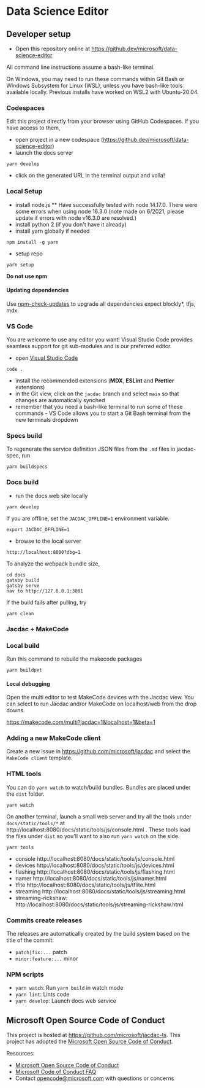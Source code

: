 # Data Science Editor



## Developer setup

-   Open this repository online at https://github.dev/microsoft/data-science-editor

All command line instructions assume a bash-like terminal.

On Windows, you may need to run these commands within Git Bash or Windows Subsystem for Linux (WSL), unless you have bash-like tools available locally. Previous installs have worked on WSL2 with Ubuntu-20.04.

### Codespaces

Edit this project directly from your browser using GitHub Codespaces. If you have access to them,

-   open project in a new codespace (https://github.dev/microsoft/data-science-editor)
-   launch the docs server

```
yarn develop
```

-   click on the generated URL in the terminal output and voila!

### Local Setup

-   install node.js
    \*\* Have successfully tested with node 14.17.0. There were some errors when using node 16.3.0 (note made on 6/2021, please update if errors with node v16.3.0 are resolved.)
-   install python 2 (if you don't have it already)
-   install yarn globally if needed

```
npm install -g yarn
```

-   setup repo

```
yarn setup
```

**Do not use npm**

#### Updating dependencies

Use [npm-check-updates](https://www.npmjs.com/package/npm-check-updates) to upgrade all dependencies expect blockly*, tfjs, mdx.

### VS Code

You are welcome to use any editor you want! Visual Studio Code
provides seamless support for git sub-modules and is our preferred editor.

-   open [Visual Studio Code](https://code.visualstudio.com/)

```
code .
```

-   install the recommended extensions (**MDX**, **ESLint** and **Prettier** extensions)
-   in the Git view, click on the `jacdac` branch and select `main` so that changes are automatically synched
-   remember that you need a bash-like terminal to run some of these commands - VS Code allows you to start a Git Bash terminal from the new terminals dropdown

### Specs build

To regenerate the service definition JSON files from the `.md` files in jacdac-spec,
run

```
yarn buildspecs
```

### Docs build

-   run the docs web site locally

```
yarn develop
```

If you are offline, set the `JACDAC_OFFLINE=1` environment variable.

```
export JACDAC_OFFLINE=1
```

-   browse to the local server

```
http://localhost:8000?dbg=1
```

To analyze the webpack bundle size,

```
cd docs
gatsby build
gatsby serve
nav to http://127.0.0.1:3001
```

If the build fails after pulling, try

```
yarn clean
```

### Jacdac + MakeCode

### Local build

Run this command to rebuild the makecode packages

```
yarn buildpxt
```

#### Local debugging

Open the multi editor to test MakeCode devices with the Jacdac view. You can select to run Jacdac and/or MakeCode on localhost/web from the drop downs.

https://makecode.com/multi?jacdac=1&localhost=1&beta=1

### Adding a new MakeCode client

Create a new issue in https://github.com/microsoft/jacdac and select the `MakeCode client` template.

### HTML tools

You can do `yarn watch` to watch/build bundles. Bundles are placed under the `dist` folder.

```
yarn watch
```

On another terminal, launch a small web server and
try all the tools under `docs/static/tools/*` at http://localhost:8080/docs/static/tools/js/console.html . These tools load the files under `dist` so you'll want
to also run `yarn watch` on the side.

```
yarn tools
```

-   console http://localhost:8080/docs/static/tools/js/console.html
-   devices http://localhost:8080/docs/static/tools/js/devices.html
-   flashing http://localhost:8080/docs/static/tools/js/flashing.html
-   namer http://localhost:8080/docs/static/tools/js/namer.html
-   tfite http://localhost:8080/docs/static/tools/js/tflite.html
-   streaming http://localhost:8080/docs/static/tools/js/streaming.html
-   streaming-rickshaw: http://localhost:8080/docs/static/tools/js/streaming-rickshaw.html

### Commits create releases

The releases are automatically created by the build system based on the title of the commit:

-   `patch|fix:...` patch
-   `minor:feature:...` minor

### NPM scripts

-   `yarn watch`: Run `yarn build` in watch mode
-   `yarn lint`: Lints code
-   `yarn develop`: Launch docs web service

## Microsoft Open Source Code of Conduct

This project is hosted at https://github.com/microsoft/jacdac-ts.
This project has adopted the
[Microsoft Open Source Code of Conduct](https://opensource.microsoft.com/codeofconduct/).

Resources:

-   [Microsoft Open Source Code of Conduct](https://opensource.microsoft.com/codeofconduct/)
-   [Microsoft Code of Conduct FAQ](https://opensource.microsoft.com/codeofconduct/faq/)
-   Contact [opencode@microsoft.com](mailto:opencode@microsoft.com) with questions or concerns

